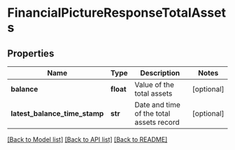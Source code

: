 # FinancialPictureResponseTotalAssets

## Properties
Name | Type | Description | Notes
------------ | ------------- | ------------- | -------------
**balance** | **float** | Value of the total assets | [optional] 
**latest_balance_time_stamp** | **str** | Date and time of the total assets record | [optional] 

[[Back to Model list]](../README.md#documentation-for-models) [[Back to API list]](../README.md#documentation-for-api-endpoints) [[Back to README]](../README.md)


